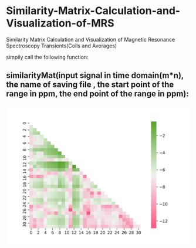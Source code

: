 # Similarity-Matrix-Calculation-and-Visualization-of-MRS
Similarity Matrix Calculation and Visualization of Magnetic Resonance Spectroscopy Transients(Coils and Averages)

simpily call the following function:
## similarityMat(input signal in time domain(m*n), the name of saving file , the start point of the range in ppm, the end point of the range in ppm):
![Images](https://github.com/amirshamaei/Similarity-Matrix-Calculation-and-Visualization-of-MRS/blob/main/name32_similarity%20.png)
